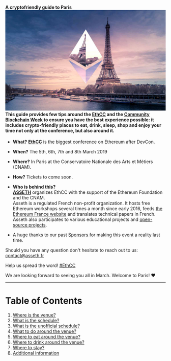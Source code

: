 #### A cryptofriendly guide to Paris![](/assets/banner.jpg)This guide provides few tips around the [EthCC](https://ethcc.io/) and the [Community Blockchain Week](https://blockchainweek.fr/) to ensure you have the best experience possible: it includes crypto-friendly places to eat, drink, sleep, shop and enjoy your time not only at the conference, but also around it.

* **What?** [**EthCC**](http://ethcc.io/) is the biggest conference on Ethereum after DevCon.

* **When?** The 5th, 6th, 7th and 8th March 2019

* **Where?** In Paris at the Conservatoire Nationale des Arts et Métiers \(CNAM\).

* **How?** Tickets to come soon.

* **Who is behind this?**  
  [**ASSETH**](https://www.asseth.fr/en/home/) organizes EthCC with the support of the Ethereum Foundation and the CNAM.  
  Asseth is a regulated French non-profit organization. It hosts free Ethereum workshops several times a month since early 2016, feeds [the Ethereum France website](https://www.ethereum-france.com/) and translates technical papers in French. Asseth also participates to various educational projects and [open-source projects](https://github.com/asset/).

* A huge thanks to our past [Sponsors ](/sponsors.md)for making this event a reality last time.

Should you have any question don't hesitate to reach out to us: [contact@asseth.fr](https://www.gitbook.com/book/nsexer/ethcc-guide/edit#)

Help us spread the word! [\#EthCC](https://twitter.com/search?q=%23Ethcc&src=typd) 

We are looking forward to seeing you all in March. Welcome to Paris! ♥

---

# Table of Contents

1. [Where is the venue?](/where-is-the-venue.md)
2. [What is the schedule?](/what-is-the-schedule.md)
3. [What is the unofficial schedule?](/what-is-the-unofficial-schedule.md) 
4. [What to do around the venue?](/first-question.md)
5. [Where to eat around the venue?](/second-question.md)
6. [Where to drink around the venue?](/where-to-drink.md)
7. [Where to stay?](/where-to-stay.md)
8. [Additional information](/additional-information.md)



